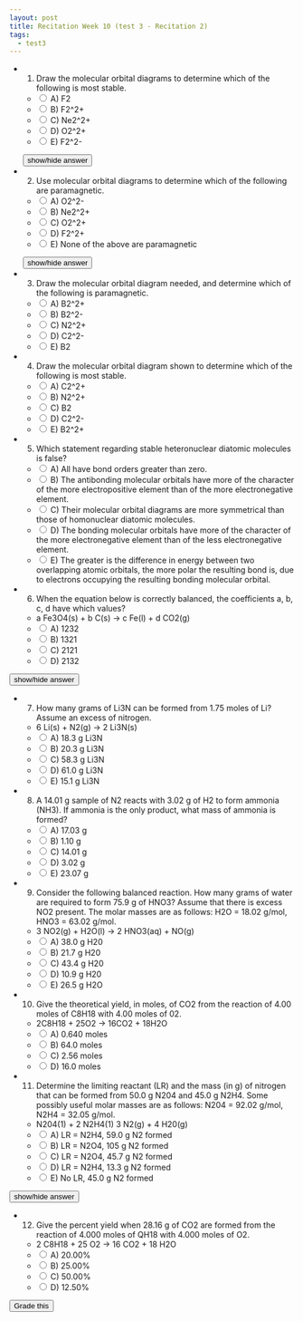 ```yaml
---
layout: post
title: Recitation Week 10 (test 3 - Recitation 2)
tags:
  - test3
---
```


+ 1) Draw the molecular orbital diagrams to determine which of the following is most stable.
  + <input name="1" type="radio" value="a"/> A) F2
  + <input name="1" type="radio" value="b"/> B) F2^2+
  + <input name="1" type="radio" value="c"/> C) Ne2^2+
  + <input name="1" type="radio" value="d"/> D) O2^2+
  + <input name="1" type="radio" value="e"/> E) F2^2-

  <span id="a1" style="display:none">![](../../../assets/2016-10-24-recitation-week-10-test-3-recitation-2-28b22.png)</span>

  <input type="button" onclick="$('#a1').toggle();" value="show/hide answer"/>

+ 2) Use molecular orbital diagrams to determine which of the following are paramagnetic.
  + <input name="2" type="radio" value="a"/> A) O2^2-
  + <input name="2" type="radio" value="b"/> B) Ne2^2+
  + <input name="2" type="radio" value="c"/> C) O2^2+
  + <input name="2" type="radio" value="d"/> D) F2^2+
  + <input name="2" type="radio" value="e"/> E) None of the above are paramagnetic

  <span id="a2" style="display:none">At six or twelve valence electrons, it is paramagnetic</span>

  <input type="button" onclick="$('#a2').toggle();" value="show/hide answer"/>

+ 3) Draw the molecular orbital diagram needed, and determine which of the following is paramagnetic.
  + <input name="3" type="radio" value="a"/> A) B2^2+
  + <input name="3" type="radio" value="b"/> B) B2^2-
  + <input name="3" type="radio" value="c"/> C) N2^2+
  + <input name="3" type="radio" value="d"/> D) C2^2-
  + <input name="3" type="radio" value="e"/> E) B2


+ 4) Draw the molecular orbital diagram shown to determine which of the following is most stable.
  + <input name="4" type="radio" value="a"/> A) C2^2+
  + <input name="4" type="radio" value="b"/> B) N2^2+
  + <input name="4" type="radio" value="c"/> C) B2
  + <input name="4" type="radio" value="d"/> D) C2^2-
  + <input name="4" type="radio" value="e"/> E) B2^2+
+ 5) Which statement regarding stable heteronuclear diatomic molecules is false?
  + <input name="5" type="radio" value="a"/> A) All have bond orders greater than zero.
  + <input name="5" type="radio" value="b"/> B) The antibonding molecular orbitals have more of the character of the more electropositive element than of the more electronegative element.
  + <input name="5" type="radio" value="c"/> C) Their molecular orbital diagrams are more symmetrical than those of homonuclear diatomic molecules.
  + <input name="5" type="radio" value="d"/> D) The bonding molecular orbitals have more of the character of the more electronegative element than of the less electronegative element.
  + <input name="5" type="radio" value="e"/> E) The greater is the difference in energy between two overlapping atomic orbitals, the more polar the resulting bond is, due to electrons occupying the resulting bonding molecular orbital.
+ 6) When the equation below is correctly balanced, the coefficients a, b, c, d have which values?
  + a Fe3O4(s) + b C(s) -> c Fe(l) + d CO2(g)
  + <input name="6" type="radio" value="a"/> A) 1232
  + <input name="6" type="radio" value="b"/> B) 1321
  + <input name="6" type="radio" value="c"/> C) 2121
  + <input name="6" type="radio" value="d"/> D) 2132

<span id="a3" style="display:none">![](../../../assets/2016-10-24-recitation-week-10-test-3-recitation-2-eb86b.png)</span>

<input type="button" onclick="$('#a3').toggle();" value="show/hide answer"/>

+ 7) How many grams of Li3N can be formed from 1.75 moles of Li? Assume an excess of nitrogen.
  + 6 Li(s) + N2(g) -> 2 Li3N(s)
  + <input name="7" type="radio" value="a"/> A) 18.3 g Li3N
  + <input name="7" type="radio" value="b"/> B) 20.3 g Li3N
  + <input name="7" type="radio" value="c"/> C) 58.3 g Li3N
  + <input name="7" type="radio" value="d"/> D) 61.0 g Li3N
  + <input name="7" type="radio" value="e"/> E) 15.1 g Li3N
+ 8) A 14.01 g sample of N2 reacts with 3.02 g of H2 to form ammonia (NH3). If ammonia is the only product, what mass of ammonia is formed?
  + <input name="8" type="radio" value="a"/> A) 17.03 g
  + <input name="8" type="radio" value="a"/> B) 1.10 g
  + <input name="8" type="radio" value="a"/> C) 14.01 g
  + <input name="8" type="radio" value="a"/> D) 3.02 g
  + <input name="8" type="radio" value="a"/> E) 23.07 g
+ 9) Consider the following balanced reaction. How many grams of water are required to form 75.9 g of HNO3? Assume that there is excess NO2 present. The molar masses are as follows: H2O = 18.02 g/mol, HNO3 = 63.02 g/mol.
  + 3 NO2(g) + H2O(l) -> 2 HNO3(aq) + NO(g)
  + <input name="9" type="radio" value="a"/> A) 38.0 g H20
  + <input name="9" type="radio" value="b"/> B) 21.7 g H20
  + <input name="9" type="radio" value="c"/> C) 43.4 g H20
  + <input name="9" type="radio" value="d"/> D) 10.9 g H20
  + <input name="9" type="radio" value="e"/> E) 26.5 g H2O
+ 10) Give the theoretical yield, in moles, of CO2 from the reaction of 4.00 moles of C8H18 with 4.00 moles of 02.
  + 2C8H18 + 25O2 -> 16CO2 + 18H2O
  + <input name="10" type="radio" value="a"/> A) 0.640 moles
  + <input name="10" type="radio" value="b"/> B) 64.0 moles
  + <input name="10" type="radio" value="c"/> C) 2.56 moles
  + <input name="10" type="radio" value="d"/> D) 16.0 moles
+ 11) Determine the limiting reactant (LR) and the mass (in g) of nitrogen that can be formed from 50.0 g N204 and 45.0 g N2H4. Some possibly useful molar masses are as follows: N204 = 92.02 g/mol, N2H4 = 32.05 g/mol.
  + N204(1) + 2 N2H4(1) 3 N2(g) + 4 H20(g)
  + <input name="11" type="radio" value="a"/> A) LR = N2H4, 59.0 g N2 formed
  + <input name="11" type="radio" value="b"/> B) LR = N2O4, 105 g N2 formed
  + <input name="11" type="radio" value="c"/> C) LR = N2O4, 45.7 g N2 formed
  + <input name="11" type="radio" value="d"/> D) LR = N2H4, 13.3 g N2 formed
  + <input name="11" type="radio" value="e"/> E) No LR, 45.0 g N2 formed

<span id="a11" style="display:none"><img  src="../../../assets/2016-10-24-recitation-week-10-test-3-recitation-2-2b6f0.png"/></span>

<input type="button" onclick="$('#a11').toggle();" value="show/hide answer"/>

+ 12) Give the percent yield when 28.16 g of CO2 are formed from the reaction of 4.000 moles of QH18 with 4.000 moles of O2.
  + 2 C8H18 + 25 O2 -> 16 CO2 + 18 H2O
  + <input name="12" type="radio" value="a"/> A) 20.00%
  + <input name="12" type="radio" value="b"/> B) 25.00%
  + <input name="12" type="radio" value="c"/> C) 50.00%
  + <input name="12" type="radio" value="d"/> D) 12.50%

<script>
var answers = ["d", "d", "e", "d", "c", "a", "b", "a", "d", "c", "c", "b"];
function getAnswer(number) {
  return $("input[name*="+number+"]:checked").val()
}
function validate() {
  var any = false;
  for (var i = 1; i < answers.length+1; i++) {
    var answer = getAnswer(i);
    if (!answer) {
      $("input[name*="+i+"]").parent().css("background-color","#F6F169");
      any = true;
    }
    else {
      $("input[name*="+i+"]").parent().css("background-color","");
    }
  }
  if (any) {
    toastr.error("You did not answer every question!");
  }
  return !any;
}
function grade() {
  if (!validate()) return;
  var correct = 0;
  for (var i = 1; i < answers.length+1; i++) {
    var answer = getAnswer(i);
    if (answers[i-1] == answer) {
      $("input[name*="+i+"]").parent().css("background-color","#A5FFB9");
      correct++;
    }
    else {
      $("input[name*="+i+"]").parent().css("background-color","#FFA5A5");
    }
  }
  toastr.success("Your grade is "+ ((correct/answers.length) * 100).toFixed(2) + " out of 100");
}
</script>

<input type="button" value="Grade this" onclick="grade()"/>
